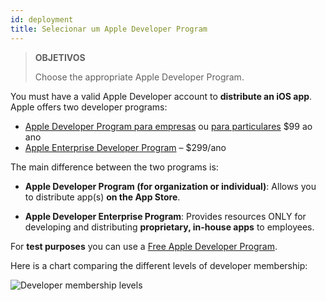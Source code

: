 ```yaml
---
id: deployment
title: Selecionar um Apple Developer Program
---
```


> **OBJETIVOS**
> 
> Choose the appropriate Apple Developer Program.

You must have a valid Apple Developer account to **distribute an iOS app**. Apple offers two developer programs:

* [Apple Developer Program para empresas](register-apple-developer-program-organization.html) ou [para  particulares](register-apple-developer-program-individual.html) $99 ao ano
* [Apple Enterprise Developer Program](register-apple-developer-enterprise-program.html) – $299/ano

The main difference between the two programs is:

* **Apple Developer Program (for organization or individual)**: Allows you to distribute app(s) **on the App Store**.

* **Apple Developer Enterprise Program**: Provides resources ONLY for developing and distributing **proprietary, in-house apps** to employees.

For **test purposes** you can use a [Free Apple Developer Program](free-developer-account.html).

Here is a chart comparing the different levels of developer membership:

![Developer membership levels](assets/en/test-build/FreeTestingAppleDeveloperAccount.png)